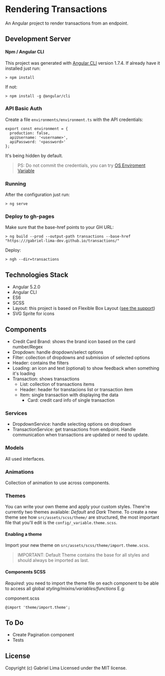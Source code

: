# Rendering Transactions
An Angular project to render transactions from an endpoint.

## Development Server
#### Npm / Angular CLI
This project was generated with [Angular CLI](https://github.com/angular/angular-cli) version 1.7.4.
If already have it installed just run:

```
> npm install
```

If not:

```
> npm install -g @angular/cli
```

### API Basic Auth
Create a file `environments/environment.ts` with the API credentials:

```
export const environment = {
  production: false,
  apiUsername: '<username>',
  apiPassword: '<password>'
};
```

It's being hidden by default.

> PS: Do not commit the credentials, you can try [OS Enviroment Variable](https://medium.com/@natchiketa/angular-cli-and-os-environment-variables-4cfa3b849659)

### Running
After the configuration just run:

```
> ng serve
```

### Deploy to gh-pages

Make sure that the base-href points to your GH URL:

```
> ng build --prod --output-path transactions --base-href "https:///gabriel-lima-dev.github.io/transactions/"
```

Deploy:
```
> ngh --dir=transactions
```

## Technologies Stack
- Angular 5.2.0
- Angular CLI
- ES6
- SCSS
- Layout: this project is based on Flexible Box Layout ([see the support](https://caniuse.com/#feat=flexbox))
- SVG Sprite for icons

## Components
- Credit Card Brand: shows the brand icon based on the card number/Regex
- Dropdown: handle dropdown/select options
- Filter: collection of dropdowns and submission of selected options
- Header: contains the filters
- Loading: an icon and text (optional) to show feedback when something it's loading
- Transaction: shows transactions
  - List: collection of transactions items
  - Header: header for transtacions list or transaction item
  - Item: single transaction with displaying the data
    - Card: credit card info of single transaction

### Services
- DropdownService: handle selecting options on dropdown
- TransactionService: get transactions from endpoint. Handle communication when transactions are updated or need to update.

### Models
All used interfaces.

### Animations
Collection of animation to use across components.

### Themes
You can write your own theme and apply your custom styles. There're currently two themes available: *Default* and *Dark* Theme.
To create a new theme see how `src/assets/scss/theme/` are structured, the most important file that you'll edit is the `config/_variable.theme.scss`.

#### Enabling a theme
Import your new theme on `src/assets/scss/theme/import.theme.scss`.
> IMPORTANT: Default Theme contains the base for all styles and should always be imported as last.

#### Components SCSS
*Required*: you need to import the theme file on each component to be able to access all global _styling/mixins/variables/functions_ E.g:

component.scss
```
@import 'theme/import.theme';
```

## To Do
- Create Pagination component
- Tests

## License
Copyright (c) Gabriel Lima Licensed under the MIT license.
